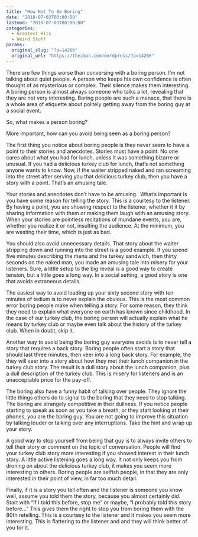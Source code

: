 ```yaml
---
title: "How Not To Be Boring"
date: "2018-07-03T00:00:00"
lastmod: "2018-07-03T00:00:00"
categories:
  - Greatest Hits
  - Weird Stuff
params:
  original_slug: "?p=14266"
  original_url: "https://thezman.com/wordpress/?p=14266"
---
```


There are few things worse than conversing with a boring person. I’m not
talking about quiet people. A person who keeps his own confidence is
often thought of as mysterious or complex. Their silence makes them
interesting. A boring person is almost always someone who talks a lot,
revealing that they are not very interesting. Boring people are such a
menace, that there is a whole area of etiquette about politely getting
away from the boring guy at a social event.

So, what makes a person boring?

More important, how can you avoid being seen as a boring person?

The first thing you notice about boring people is they never seem to
have a point to their stories and anecdotes. Stories must have a point.
No one cares about what you had for lunch, unless it was something
bizarre or unusual. If you had a delicious turkey club for lunch, that’s
not something anyone wants to know. Now, if the waiter stripped naked
and ran screaming into the street after serving you that delicious
turkey club, then you have a story with a point. That’s an amusing tale.

Your stories and anecdotes don’t have to be amusing.  What’s important
is you have some reason for telling the story. This is a courtesy to the
listener. By having a point, you are showing respect to the listener,
whether it it by sharing information with them or making them laugh with
an amusing story. When your stories are pointless recitations of mundane
events, you are, whether you realize it or not, insulting the audience.
At the minimum, you are wasting their time, which is just as bad.

You should also avoid unnecessary details. That story about the waiter
stripping down and running into the street is a good example. If you
spend five minutes describing the menu and the turkey sandwich, then
thirty seconds on the naked man, you made an amusing tale into misery
for your listeners. Sure, a little setup to the big reveal is a good way
to create tension, but a little goes a long way. In a social setting, a
good story is one that avoids extraneous details.

The easiest way to avoid loading up your sixty second story with ten
minutes of tedium is to never explain the obvious. This is the most
common error boring people make when telling a story. For some reason,
they think they need to explain what everyone on earth has known since
childhood. In the case of our turkey club, the boring person will
actually explain what he means by turkey club or maybe even talk about
the history of the turkey club. When in doubt, skip it.

Another way to avoid being the boring guy everyone avoids is to never
tell a story that requires a back story. Boring people often start a
story that should last three minutes, then veer into a long back story.
For example, the they will veer into a story about how they met their
lunch companion in the turkey club story. The result is a dull story
about the lunch companion, plus a dull description of the turkey club.
This is misery for listeners and is an unacceptable price for the
pay-off.

The boring also have a funny habit of talking over people. They ignore
the little things others do to signal to the boring that they need to
stop talking. The boring are strangely competitive in their dullness. If
you notice people starting to speak as soon as you take a breath, or
they start looking at their phones, you are the boring guy. You are not
going to improve this situation by talking louder or talking over any
interruptions. Take the hint and wrap up your story.

A good way to stop yourself from being that guy is to always invite
others to tell their story or comment on the topic of conversation.
People will find your turkey club story more interesting if you showed
interest in their lunch story. A little active listening goes a long
way. It not only keeps you from droning on about the delicious turkey
club, it makes you seem more interesting to others. Boring people are
selfish people, in that they are only interested in their point of view,
in far too much detail.

Finally, if it is a story you tell often and the listener is someone you
know well, assume you told them the story, because you almost certainly
did. Start with “If I told this before, stop me” or maybe, “I probably
told this story before…” This gives them the right to stop you from
boring them with the 80th retelling. This is a courtesy to the listener
and it makes you seem more interesting. This is flattering to the
listener and and they will think better of you for it.

